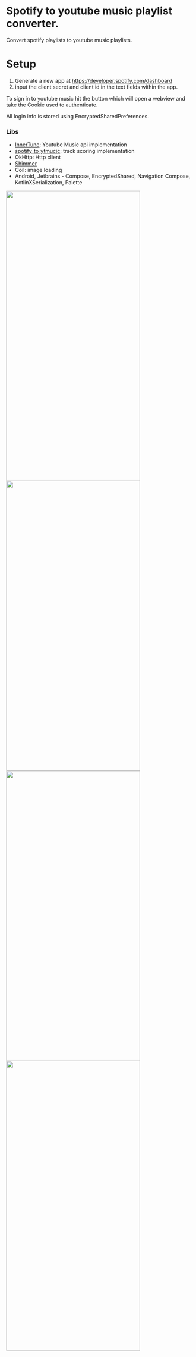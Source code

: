 # Spotify to youtube music playlist converter.
Convert spotify playlists to youtube music playlists.

# Setup
1. Generate a new app at https://developer.spotify.com/dashboard
2. input the client secret and client id in the text fields within the app.

To sign in to youtube music hit the button which will open a webview and take the Cookie used to authenticate.

All login info is stored using EncryptedSharedPreferences.

### Libs
- [InnerTune](https://github.com/z-huang/InnerTune): Youtube Music api implementation 
- [spotify_to_ytmucic](https://github.com/sigma67/spotify_to_ytmusic): track scoring implementation
- OkHttp: Http client
- [Shimmer](https://github.com/valentinilk/compose-shimmer)
- Coil: image loading
- Android, Jetbrains - Compose, EncryptedShared, Navigation Compose, KotlinXSerialization, Palette

<img src="https://github.com/user-attachments/assets/216945fb-0364-4a9c-a5e4-86b7eaf3ff3f" width="360" height="780">
<img src="https://github.com/user-attachments/assets/98a3427c-061d-4ea3-b64e-d0d812cd095d" width="360" height="780">
<img src="https://github.com/user-attachments/assets/f9f1afc4-98e7-44d3-bad6-9d646dbf83f0" width="360" height="780">
<img src="https://github.com/user-attachments/assets/6f8a85c9-111c-417e-b463-2b1f9d2f81e9" width="360" height="780">

